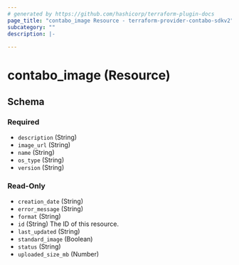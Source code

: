 ```yaml
---
# generated by https://github.com/hashicorp/terraform-plugin-docs
page_title: "contabo_image Resource - terraform-provider-contabo-sdkv2"
subcategory: ""
description: |-
  
---
```


# contabo_image (Resource)





<!-- schema generated by tfplugindocs -->
## Schema

### Required

- `description` (String)
- `image_url` (String)
- `name` (String)
- `os_type` (String)
- `version` (String)

### Read-Only

- `creation_date` (String)
- `error_message` (String)
- `format` (String)
- `id` (String) The ID of this resource.
- `last_updated` (String)
- `standard_image` (Boolean)
- `status` (String)
- `uploaded_size_mb` (Number)


